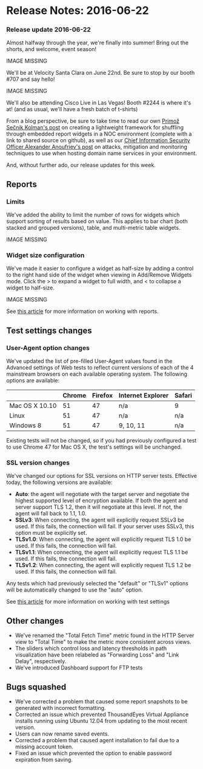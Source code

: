 # Release Notes: 2016-06-22

### Release update 2016-06-22

Almost halfway through the year, we're finally into summer!  Bring out the shorts, and welcome, event season!

IMAGE MISSING

We'll be at Velocity Santa Clara on June 22nd.  Be sure to stop by our booth \#707 and say hello!

IMAGE MISSING

We'll also be attending Cisco Live in Las Vegas!  Booth \#2244 is where it's at! \(and as usual, we'll have a fresh batch of t-shirts\)

From a blog perspective, be sure to take time to read our own [Primož Sečnik Kolman's post](https://blog.thousandeyes.com/reporting-noc-box-whiskers-widget-carousel/) on creating a lightweight framework for shuffling through embedded report widgets in a NOC environment \(complete with a link to shared source on github\), as well as our [Chief Information Security Officer Alexander Anoufriev's post](https://blog.thousandeyes.com/secure-dns-management-best-practices/) on attacks, mitigation and monitoring techniques to use when hosting domain name services in your environment.

And, without further ado, our release updates for this week.

## Reports

### Limits

We've added the ability to limit the number of rows for widgets which support sorting of results based on value.  This applies to bar chart \(both stacked and grouped versions\), table, and multi-metric table widgets.

IMAGE MISSING

### Widget size configuration

We've made it easier to configure a widget as half-size by adding a control to the right hand side of the widget when viewing in Add/Remove Widgets mode.  Click the &gt; to expand a widget to full width, and &lt; to collapse a widget to half-size.

IMAGE MISSING

See [this article](https://success.thousandeyes.com/ViewArticle?articleIdParam=kA0E0000000CmnTKAS) for more information on working with reports.

## Test settings changes

### User-Agent option changes

We've updated the list of pre-filled User-Agent values found in the Advanced settings of Web tests to reflect current versions of each of the 4 mainstream browsers on each available operating system.  The following options are available:

|  | Chrome | Firefox | Internet Explorer | Safari |
| :--- | :--- | :--- | :--- | :--- |
| Mac OS X 10.10 | 51 | 47 | n/a | 9 |
| Linux | 51 | 47 | n/a | n/a |
| Windows 8 | 51 | 47 | 9, 10, 11 | n/a |

Existing tests will not be changed, so if you had previously configured a test to use Chrome 47 for Mac OS X, the test's settings will be unchanged.

###  SSL version changes

We've changed our options for SSL versions on HTTP server tests.  Effective today, the following versions are available:

* **Auto**: the agent will negotiate with the target server and negotiate the highest supported level of encryption available.  If both the agent and server support TLS 1.2, then it will negotiate at this level.  If not, the agent will fall back to 1.1, 1.0.  
* **SSLv3**: When connecting, the agent will explicitly request SSLv3 be used.  If this fails, the connection will fail.  If your server uses SSLv3, this option must be explicitly set.
* **TLSv1.0**: When connecting, the agent will explicitly request TLS 1.0 be used.  If this fails, the connection will fail.
* **TLSv1.1**: When connecting, the agent will explicitly request TLS 1.1 be used.  If this fails, the connection will fail.
* **TLSv1.2**: When connecting, the agent will explicitly request TLS 1.2 be used.  If this fails, the connection will fail.

Any tests which had previously selected the "default" or "TLSv1" options will be automatically changed to use the "auto" option.

See [this article](https://success.thousandeyes.com/ViewArticle?articleIdParam=kA0E0000000Cmn7KAC) for more information on working with test settings

## Other changes

* We've renamed the "Total Fetch Time" metric found in the HTTP Server view to "Total Time" to make the metric more consistent across views.
* The sliders which control loss and latency thresholds in path visualization have been relabeled as "Forwarding Loss" and "Link Delay", respectively.
* We've introduced Dashboard support for FTP tests

## Bugs squashed

* We've corrected a problem that caused some report snapshots to be generated with incorrect formatting.
* Corrected an issue which prevented ThousandEyes Virtual Appliance installs running using Ubuntu 12.04 from updating to the most recent version.
* Users can now rename saved events.
* Corrected a problem that caused agent installation to fail due to a missing account token.
* Fixed an issue which prevented the option to enable password expiration from saving.

